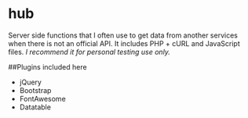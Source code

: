 # hub
Server side functions that I often use to get data from another services when there is not an official API. 
It includes PHP + cURL and JavaScript files.
*I recommend it for personal testing use only.*

##Plugins included here
 - jQuery
 - Bootstrap
 - FontAwesome
 - Datatable
